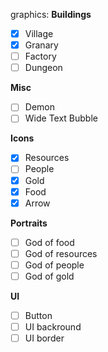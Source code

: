 graphics:
  **Buildings**
  - [x] Village
  - [x] Granary
  - [ ] Factory
  - [ ] Dungeon
  
  **Misc**
  - [ ] Demon
  - [ ] Wide Text Bubble
  
  **Icons**
  - [x] Resources
  - [ ] People
  - [x] Gold
  - [x] Food
  - [x] Arrow
  
  **Portraits**
  
  - [ ] God of food
  - [ ] God of resources
  - [ ] God of people
  - [ ] God of gold

  **UI**
  - [ ] Button
  - [ ] UI backround
  - [ ] UI border